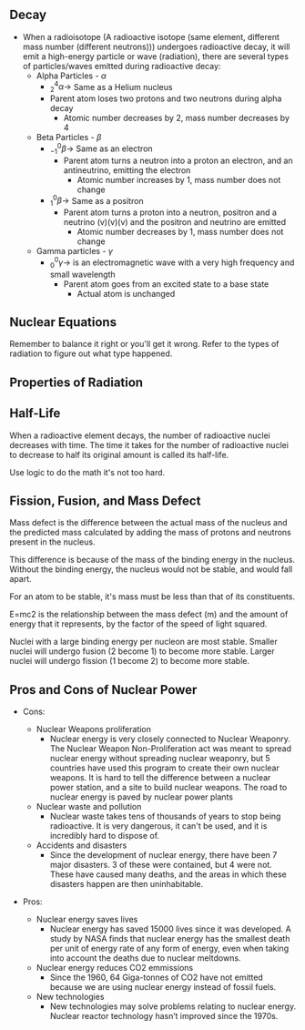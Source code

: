 ## Decay
- When a radioisotope (A radioactive isotope (same element, different mass number (different neutrons))) undergoes radioactive decay, it will emit a high-energy particle or wave (radiation), there are several types of particles/waves emitted during radioactive decay:
	- Alpha Particles - $\alpha$ 
		- $^4_2\alpha \rightarrow$ Same as a Helium nucleus
		- Parent atom loses two protons and two neutrons during alpha decay
			- Atomic number decreases by 2, mass number decreases by 4
	- Beta Particles - $\beta$ 
		- $^0_{-1}\beta \rightarrow$ Same as an electron 
			- Parent atom turns a neutron into a proton an electron, and an antineutrino, emitting the electron
				- Atomic number increases by 1, mass number does not change
		- $^0_{1}\beta \rightarrow$ Same as a positron
			- Parent atom turns a proton into a neutron, positron and a neutrino (v)(v)(v) and the positron and neutrino are emitted
				- Atomic number decreases by 1, mass number does not change
	- Gamma particles - $\gamma$
		- $^0_{0}\gamma \rightarrow$ is an electromagnetic wave with a very high frequency and small wavelength
			- Parent atom goes from an excited state to a base state
				- Actual atom is unchanged
## Nuclear Equations
Remember to balance it right or you'll get it wrong. Refer to the types of radiation to figure out what type happened.
## Properties of Radiation
## Half-Life
When a radioactive element decays, the number of radioactive nuclei decreases with time. The time it takes for the number of radioactive nuclei to decrease to half its original amount is called its half-life.

Use logic to do the math it's not too hard.
## Fission, Fusion, and Mass Defect
Mass defect is the difference between the actual mass of the nucleus and the predicted mass calculated by adding the mass of protons and neutrons present in the nucleus.

This difference is because of the mass of the binding energy in the nucleus. Without the binding energy, the nucleus would not be stable, and would fall apart.

For an atom to be stable, it's mass must be less than that of its constituents.

E=mc2 is the relationship between the mass defect (m) and the amount of energy that it represents, by the factor of the speed of light squared.

Nuclei with a large binding energy per nucleon are most stable. Smaller nuclei will undergo fusion (2 become 1) to become more stable. Larger nuclei will undergo fission (1 become 2) to become more stable.
## Pros and Cons of Nuclear Power
- Cons:
	- Nuclear Weapons proliferation
		- Nuclear energy is very closely connected to Nuclear Weaponry. The Nuclear Weapon Non-Proliferation act was meant to spread nuclear energy without spreading nuclear weaponry, but 5 countries have used this program to create their own nuclear weapons. It is hard to tell the difference between a nuclear power station, and a site to build nuclear weapons. The road to nuclear energy is paved by nuclear power plants
	- Nuclear waste and pollution
		- Nuclear waste takes tens of thousands of years to stop being radioactive. It is very dangerous, it can't be used, and it is incredibly hard to dispose of.
	- Accidents and disasters
		- Since the development of nuclear energy, there have been 7 major disasters. 3 of these were contained, but 4 were not. These have caused many deaths, and the areas in which these disasters happen are then uninhabitable.

- Pros:
	- Nuclear energy saves lives
		- Nuclear energy has saved 15000 lives since it was developed. A study by NASA finds that nuclear energy has the smallest death per unit of energy rate of any form of energy, even when taking into account the deaths due to nuclear meltdowns.
	- Nuclear energy reduces CO2 emmissions
		- Since the 1960, 64 Giga-tonnes of CO2 have not emitted because we are using nuclear energy instead of fossil fuels.
	- New technologies
		- New technologies may solve problems relating to nuclear energy. Nuclear reactor technology hasn’t improved since the 1970s.
